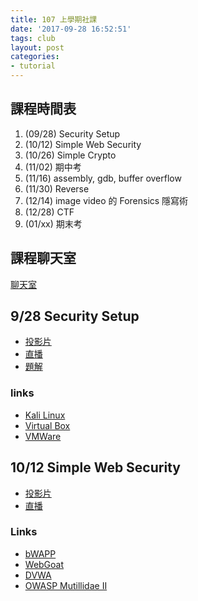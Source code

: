 ```yaml
---
title: 107 上學期社課
date: '2017-09-28 16:52:51'
tags: club
layout: post
categories:
- tutorial
---
```


## 課程時間表
1. (09/28) Security Setup
2. (10/12) Simple Web Security
3. (10/26) Simple Crypto
4. (11/02) 期中考
5. (11/16) assembly, gdb, buffer overflow
6. (11/30) Reverse
7. (12/14) image video 的 Forensics 隱寫術
8. (12/28) CTF
9. (01/xx) 期末考

## 課程聊天室
[聊天室](http://tlk.io/nctucsc)

## 9/28 Security Setup
- [投影片](https://hackmd.io/p/S1sokq9_-#/)
- [直播](https://www.youtube.com/watch?v=eadajFYMyFo)
- [題解](https://www.youtube.com/watch?v=Sqz9TXeRmTA)

### links
- [Kali Linux](https://www.kali.org/downloads/)
- [Virtual Box](https://www.virtualbox.org/)
- [VMWare](https://www.vmware.com/tw/products/workstation.html)

## 10/12 Simple Web Security
- [投影片](https://docs.google.com/presentation/d/1wYlxRj-ixxZG93oNSw7_bQ5R_aWyDiS_ASdvmeF8d9I/edit?usp=sharing)
- [直播](https://www.youtube.com/watch?v=RsPNh3MPI5k)

### Links

- [bWAPP](http://www.itsecgames.com/)
- [WebGoat](https://github.com/WebGoat/WebGoat)
- [DVWA](http://www.dvwa.co.uk/)
- [OWASP Mutillidae II](https://sourceforge.net/projects/mutillidae/)